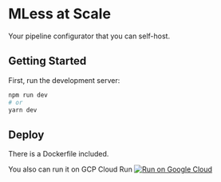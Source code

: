 # MLess at Scale

Your pipeline configurator that you can self-host.

## Getting Started

First, run the development server:

```bash
npm run dev
# or
yarn dev
```


## Deploy

There is a Dockerfile included. 

You also can run it on GCP Cloud Run
[![Run on Google Cloud](https://deploy.cloud.run/button.svg)](https://deploy.cloud.run/?git_repo=https://github.com/seftimie/MLessAtScale.git&dir=app)
